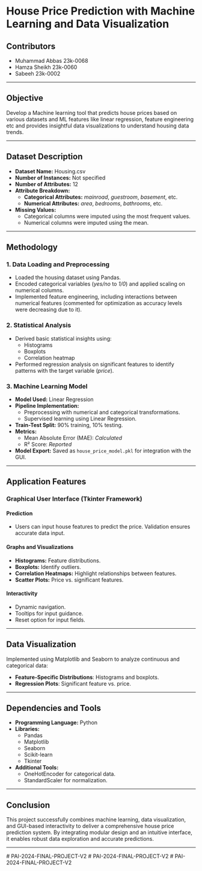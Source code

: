 # House Price Prediction with Machine Learning and Data Visualization

## Contributors
- Muhammad Abbas 23k-0068
- Hamza Sheikh 23k-0060
- Sabeeh 23k-0002

---

## Objective
Develop a Machine learning tool that predicts house prices based on various datasets and ML features like linear regression, feature engineering etc and provides insightful data visualizations to understand housing data trends.

---

## Dataset Description
- **Dataset Name:** Housing.csv  
- **Number of Instances:** Not specified  
- **Number of Attributes:** 12  
- **Attribute Breakdown:**
  - **Categorical Attributes:** *mainroad*, *guestroom*, *basement*, etc.
  - **Numerical Attributes:** *area*, *bedrooms*, *bathrooms*, etc.
- **Missing Values:**
  - Categorical columns were imputed using the most frequent values.  
  - Numerical columns were imputed using the mean.

---

## Methodology

### 1. Data Loading and Preprocessing
- Loaded the housing dataset using Pandas.
- Encoded categorical variables (*yes/no* to *1/0*) and applied scaling on numerical columns.
- Implemented feature engineering, including interactions between numerical features (commented for optimization as accuracy levels were decreasing due to it).

### 2. Statistical Analysis
- Derived basic statistical insights using:
  - Histograms
  - Boxplots
  - Correlation heatmap  
- Performed regression analysis on significant features to identify patterns with the target variable (*price*).

### 3. Machine Learning Model
- **Model Used:** Linear Regression  
- **Pipeline Implementation:**
  - Preprocessing with numerical and categorical transformations.
  - Supervised learning using Linear Regression.  
- **Train-Test Split:** 90% training, 10% testing.  
- **Metrics:**
  - Mean Absolute Error (MAE): *Calculated*  
  - R² Score: *Reported*  
- **Model Export:** Saved as `house_price_model.pkl` for integration with the GUI.

---

## Application Features

### Graphical User Interface (Tkinter Framework)
#### Prediction
- Users can input house features to predict the price. Validation ensures accurate data input.

#### Graphs and Visualizations
- **Histograms:** Feature distributions.  
- **Boxplots:** Identify outliers.  
- **Correlation Heatmaps:** Highlight relationships between features.  
- **Scatter Plots:** Price vs. significant features.

#### Interactivity
- Dynamic navigation.
- Tooltips for input guidance.
- Reset option for input fields.

---

## Data Visualization
Implemented using Matplotlib and Seaborn to analyze continuous and categorical data:
- **Feature-Specific Distributions**: Histograms and boxplots.  
- **Regression Plots**: Significant feature vs. price.

---

## Dependencies and Tools
- **Programming Language:** Python  
- **Libraries:**
  - Pandas  
  - Matplotlib  
  - Seaborn  
  - Scikit-learn  
  - Tkinter  
- **Additional Tools:**
  - OneHotEncoder for categorical data.  
  - StandardScaler for normalization.  

---

## Conclusion
This project successfully combines machine learning, data visualization, and GUI-based interactivity to deliver a comprehensive house price prediction system. By integrating modular design and an intuitive interface, it enables robust data exploration and accurate predictions.

---


#   P A I - 2 0 2 4 - F I N A L - P R O J E C T - V 2  
 #   P A I - 2 0 2 4 - F I N A L - P R O J E C T - V 2  
 #   P A I - 2 0 2 4 - F I N A L - P R O J E C T - V 2  
 